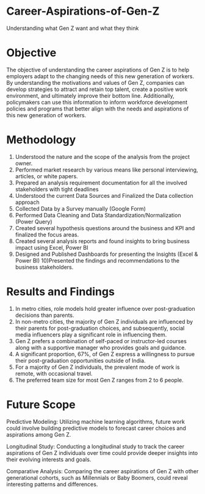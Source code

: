 # Career-Aspirations-of-Gen-Z
Understanding what Gen Z want and what they think 

# Objective
The objective of understanding the career aspirations of Gen Z is to help employers adapt to the changing needs of this new generation of workers.
By understanding the motivations and values of Gen Z, companies can develop strategies to attract and retain top talent, create a positive work environment,
and ultimately improve their bottom line. Additionally, policymakers can use this information to inform workforce development policies and programs
that better align with the needs and aspirations of this new generation of workers.


# Methodology

1)	Understood the nature and the scope of the analysis from the project owner.
2)	Performed market research by various means like personal interviewing, articles, or white papers.
3)	Prepared an analysis requirement documentation for all the involved stakeholders with tight deadlines
4)	Understood the current Data Sources and Finalized the Data collection approach
5)	Collected Data by a Survey manually (Google Form)
6)	Performed Data Cleaning and Data Standardization/Normalization (Power Query)
7)	Created several hypothesis questions around the business and KPI and finalized the focus areas.
8)	Created several analysis reports and found insights to bring business impact using Excel, Power BI
9)	Designed and Published Dashboards for presenting the Insights (Excel & Power BI)
10)Presented the findings and recommendations to the business stakeholders.


# Results and Findings

1) In metro cities, role models hold greater influence over post-graduation decisions than parents.
2) In non-metro cities, the majority of Gen Z individuals are influenced by their parents for post-graduation choices, and
   subsequently, social media influencers play a significant role in influencing them.
3) Gen Z prefers a combination of self-paced or instructor-led courses along with a supportive manager who provides goals and guidance.
4) A significant proportion, 67%, of Gen Z express a willingness to pursue their post-graduation opportunities outside of India.
5) For a majority of Gen Z individuals, the prevalent mode of work is remote, with occasional travel.
6) The preferred team size for most Gen Z ranges from 2 to 6 people.

# Future Scope

Predictive Modeling: Utilizing machine learning algorithms, future work could involve building predictive models to forecast career choices and aspirations among Gen Z.

Longitudinal Study: Conducting a longitudinal study to track the career aspirations of Gen Z individuals over time could provide deeper insights into their evolving interests and goals.

Comparative Analysis: Comparing the career aspirations of Gen Z with other generational cohorts, such as Millennials or Baby Boomers, could reveal interesting patterns and differences.




